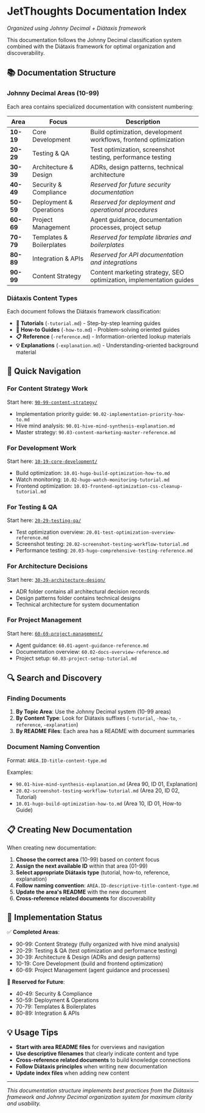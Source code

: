 # JetThoughts Documentation Index

*Organized using Johnny Decimal + Diátaxis framework*

This documentation follows the Johnny Decimal classification system combined with the Diátaxis framework for optimal organization and discoverability.

## 📚 Documentation Structure

### Johnny Decimal Areas (10-99)

Each area contains specialized documentation with consistent numbering:

| Area | Focus | Description |
|------|-------|-------------|
| **10-19** | Core Development | Build optimization, development workflows, frontend optimization |
| **20-29** | Testing & QA | Test optimization, screenshot testing, performance testing |
| **30-39** | Architecture & Design | ADRs, design patterns, technical architecture |
| **40-49** | Security & Compliance | *Reserved for future security documentation* |
| **50-59** | Deployment & Operations | *Reserved for deployment and operational procedures* |
| **60-69** | Project Management | Agent guidance, documentation processes, project setup |
| **70-79** | Templates & Boilerplates | *Reserved for template libraries and boilerplates* |
| **80-89** | Integration & APIs | *Reserved for API documentation and integrations* |
| **90-99** | Content Strategy | Content marketing strategy, SEO optimization, implementation guides |

### Diátaxis Content Types

Each document follows the Diátaxis framework classification:

- **📖 Tutorials** (`-tutorial.md`) - Step-by-step learning guides
- **🔧 How-to Guides** (`-how-to.md`) - Problem-solving oriented guides  
- **📋 Reference** (`-reference.md`) - Information-oriented lookup materials
- **💡 Explanations** (`-explanation.md`) - Understanding-oriented background material

## 🎯 Quick Navigation

### For Content Strategy Work
Start here: [`90-99-content-strategy/`](./90-99-content-strategy/)
- Implementation priority guide: `90.02-implementation-priority-how-to.md`
- Hive mind analysis: `90.01-hive-mind-synthesis-explanation.md`
- Master strategy: `90.03-content-marketing-master-reference.md`

### For Development Work  
Start here: [`10-19-core-development/`](./10-19-core-development/)
- Build optimization: `10.01-hugo-build-optimization-how-to.md`
- Watch monitoring: `10.02-hugo-watch-monitoring-tutorial.md`
- Frontend optimization: `10.03-frontend-optimization-css-cleanup-tutorial.md`

### For Testing & QA
Start here: [`20-29-testing-qa/`](./20-29-testing-qa/)
- Test optimization overview: `20.01-test-optimization-overview-reference.md`
- Screenshot testing: `20.02-screenshot-testing-workflow-tutorial.md`
- Performance testing: `20.03-hugo-comprehensive-testing-reference.md`

### For Architecture Decisions
Start here: [`30-39-architecture-design/`](./30-39-architecture-design/)
- ADR folder contains all architectural decision records
- Design patterns folder contains technical designs
- Technical architecture for system documentation

### For Project Management
Start here: [`60-69-project-management/`](./60-69-project-management/)
- Agent guidance: `60.01-agent-guidance-reference.md`
- Documentation overview: `60.02-docs-overview-reference.md`
- Project setup: `60.03-project-setup-tutorial.md`

## 🔍 Search and Discovery

### Finding Documents

1. **By Topic Area**: Use the Johnny Decimal system (10-99 areas)
2. **By Content Type**: Look for Diátaxis suffixes (`-tutorial`, `-how-to`, `-reference`, `-explanation`)
3. **By README Files**: Each area has a README with document summaries

### Document Naming Convention

Format: `AREA.ID-title-content-type.md`

Examples:
- `90.01-hive-mind-synthesis-explanation.md` (Area 90, ID 01, Explanation)
- `20.02-screenshot-testing-workflow-tutorial.md` (Area 20, ID 02, Tutorial)
- `10.01-hugo-build-optimization-how-to.md` (Area 10, ID 01, How-to Guide)

## 📋 Creating New Documentation

When creating new documentation:

1. **Choose the correct area** (10-99) based on content focus
2. **Assign the next available ID** within that area (01-99)
3. **Select appropriate Diátaxis type** (tutorial, how-to, reference, explanation)
4. **Follow naming convention**: `AREA.ID-descriptive-title-content-type.md`
5. **Update the area's README** with the new document
6. **Cross-reference related documents** for discoverability

## 🎯 Implementation Status

✅ **Completed Areas**:
- 90-99: Content Strategy (fully organized with hive mind analysis)
- 20-29: Testing & QA (test optimization and performance testing)
- 30-39: Architecture & Design (ADRs and design patterns)
- 10-19: Core Development (build and frontend optimization)
- 60-69: Project Management (agent guidance and processes)

🚧 **Reserved for Future**:
- 40-49: Security & Compliance
- 50-59: Deployment & Operations  
- 70-79: Templates & Boilerplates
- 80-89: Integration & APIs

## 💡 Usage Tips

- **Start with area README files** for overviews and navigation
- **Use descriptive filenames** that clearly indicate content and type
- **Cross-reference related documents** to build knowledge connections
- **Follow Diátaxis principles** when writing new documentation
- **Update index files** when adding new content

---

*This documentation structure implements best practices from the Diátaxis framework and Johnny Decimal organization system for maximum clarity and usability.*